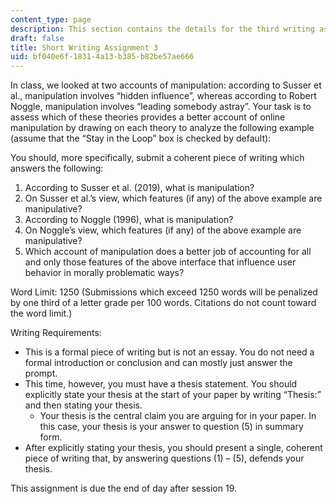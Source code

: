 ```yaml
---
content_type: page
description: This section contains the details for the third writing assignment.
draft: false
title: Short Writing Assignment 3
uid: bf040e6f-1831-4a13-b385-b82be57ae666
---
```

In class, we looked at two accounts of manipulation: according to Susser et al., manipulation involves “hidden influence”, whereas according to Robert Noggle, manipulation involves “leading somebody astray”. Your task is to assess which of these theories provides a better account of online manipulation by drawing on each theory to analyze the following example (assume that the “Stay in the Loop” box is checked by default):

You should, more specifically, submit a coherent piece of writing which answers the following:

1. According to Susser et al. (2019), what is manipulation?
2. On Susser et al.’s view, which features (if any) of the above example are manipulative?
3. According to Noggle (1996), what is manipulation?
4. On Noggle’s view, which features (if any) of the above example are manipulative?
5. Which account of manipulation does a better job of accounting for all and only those features of the above interface that influence user behavior in morally problematic ways?

Word Limit: 1250 (Submissions which exceed 1250 words will be penalized by one third of a letter grade per 100 words. Citations do not count toward the word limit.)

Writing Requirements: 

- This is a formal piece of writing but is not an essay. You do not need a formal introduction or conclusion and can mostly just answer the prompt.
- This time, however, you must have a thesis statement. You should explicitly state your thesis at the start of your paper by writing “Thesis:” and then stating your thesis.
    - Your thesis is the central claim you are arguing for in your paper. In this case, your thesis is your answer to question (5) in summary form.
- After explicitly stating your thesis, you should present a single, coherent piece of writing that, by answering questions (1) – (5), defends your thesis.

This assignment is due the end of day after session 19.